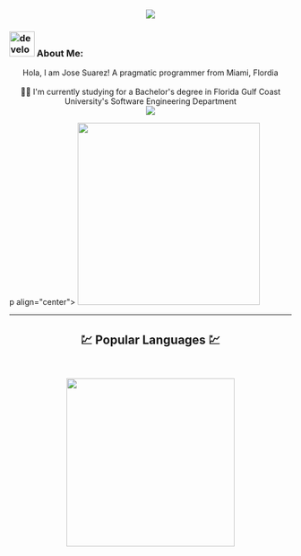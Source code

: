 <h1 align="center">
  <a href="https://git.io/typing-svg">
    <img src="https://readme-typing-svg.demolab.com?font=Fira+Code&weight=600&pause=1000&width=435&center=true&lines=Jose+Suarez+here;Great+to+meet+you!">
  </a>
</h1>
   
###  <img src="./images/Developer.gif" alt="developer gif"  height="45px">  About Me:
<p align="center">
  Hola, I am Jose Suarez! A pragmatic programmer from Miami, Flordia
  <br>
  <br>
  👨‍🎓 I'm currently studying for a Bachelor's degree in Florida Gulf Coast University's Software Engineering Department
  <br>

<img src = "https://github-readme-stats.vercel.app/api?username=codecrusherr&&show_icons=true&title_color=ffffff&icon_color=bb2acf&text_color=daf7dc&bg_color=151515">

  p align="center">
<a href="https://github.com/codecrusherr/">
      <img width=325  src="https://github-readme-stats.vercel.app/api?username=codecrusherr" />
 </a>
</p>

<hr>
<h2 align="center">💹 Popular Languages 💹</h2>
<br>
<p align="center">
<a href="https://github.com/codecrusherr/">
  <img width=300 align="center" src="https://github-readme-stats.vercel.app/api/top-langs/?username=Tscheschlog&hide=c%23,kvlang,Cython,powershell,Mathematica,Ruby,Objective-C,Objective-C%2b%2b,Cuda&title_color=61dafb&text_color=ffffff&icon_color=61dafb&bg_color=20232a&langs_count=8&layout=compact&border_color=61dafb&hide_border=true" />
</a>   
  
